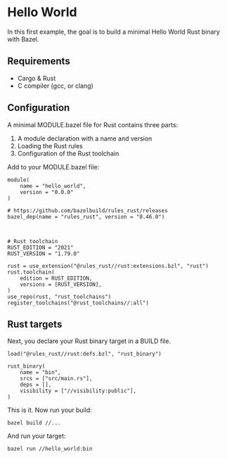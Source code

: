 
# Hello World 

In this first example, the goal is to build a minimal Hello World Rust binary with Bazel.

## Requirements

* Cargo & Rust
* C compiler (gcc, or clang)

## Configuration 

A minimal MODULE.bazel file for Rust contains three parts:

1) A module declaration with a name and version
2) Loading the Rust rules
3) Configuration of the Rust toolchain

Add to your MODULE.bazel file:

```Starlark
module(
    name = "hello_world",
    version = "0.0.0"
)
 
# https://github.com/bazelbuild/rules_rust/releases
bazel_dep(name = "rules_rust", version = "0.46.0")

 

# Rust toolchain
RUST_EDITION = "2021"
RUST_VERSION = "1.79.0"

rust = use_extension("@rules_rust//rust:extensions.bzl", "rust")
rust.toolchain(
    edition = RUST_EDITION,
    versions = [RUST_VERSION],
)
use_repo(rust, "rust_toolchains")
register_toolchains("@rust_toolchains//:all")
```

## Rust targets

Next, you declare your Rust binary target in a BUILD file.

```Starlark
load("@rules_rust//rust:defs.bzl", "rust_binary")

rust_binary(
    name = "bin",
    srcs = ["src/main.rs"],
    deps = [],
    visibility = ["//visibility:public"],
)
```

This is it. Now run your build:

`bazel build //...`

And run your target:

`bazel run //hello_world:bin`

